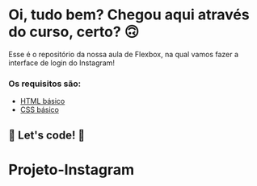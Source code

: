 # Oi, tudo bem? Chegou aqui através do curso, certo? 🙃

Esse é o repositório da nossa aula de Flexbox, na qual vamos fazer a interface de login do Instagram! 

### Os requisitos são:

* [HTML básico](https://www.w3schools.com/html/)
* [CSS básico](https://developer.mozilla.org/pt-BR/docs/Web/CSS)

## 🚀 Let's code! 🚀
# Projeto-Instagram
